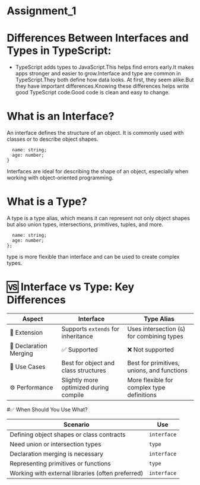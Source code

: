 # Assignment_1
# Differences Between Interfaces and Types in TypeScript:
* TypeScript adds types to JavaScript.This helps find errors early.It makes apps stronger and easier to grow.Interface and type are common in TypeScript.They both define how data looks.
At first, they seem alike.But they have important differences.Knowing these differences helps write good TypeScript code.Good code is clean and easy to change.

# What is an Interface?
An interface defines the structure of an object. It is commonly used with classes or to describe object shapes.

```interface User {
  name: string;
  age: number;
}
```

Interfaces are ideal for describing the shape of an object, especially when working with object-oriented programming.

# What is a Type?
A type is a type alias, which means it can represent not only object shapes but also union types, intersections, primitives, tuples, and more.

```type User = {
  name: string;
  age: number;
};
```
type is more flexible than interface and can be used to create complex types.


# 🆚 Interface vs Type: Key Differences
| Aspect  | Interface                      | Type Alias                      |
|---------------------------------------|---------------------------------|-----------------------------------|
| 🔁 Extension                        | Supports `extends` for inheritance | Uses intersection (`&`) for combining types |
| 🔄 Declaration Merging              | ✅ Supported                     | ❌ Not supported                  |
| 🧱 Use Cases                        | Best for object and class structures | Best for primitives, unions, and functions |
| ⚙️ Performance                      | Slightly more optimized during compile | More flexible for complex type definitions |


#✅ When Should You Use What? 

| Scenario                                          | Use          |
|---------------------------------------------------|--------------|
| Defining object shapes or class contracts         | `interface`  |
| Need union or intersection types                  | `type`       |
| Declaration merging is necessary                  | `interface`  |
| Representing primitives or functions              | `type`       |
| Working with external libraries (often preferred) | `interface`  |